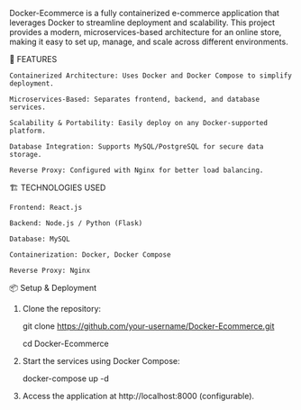 Docker-Ecommerce is a fully containerized e-commerce application that leverages Docker to streamline deployment and scalability. This project provides a modern, microservices-based architecture for an online store, making it easy to set up, manage, and scale across different environments.

🚀 FEATURES
 
    Containerized Architecture: Uses Docker and Docker Compose to simplify deployment.
    
    Microservices-Based: Separates frontend, backend, and database services.
    
    Scalability & Portability: Easily deploy on any Docker-supported platform.
    
    Database Integration: Supports MySQL/PostgreSQL for secure data storage.
    
    Reverse Proxy: Configured with Nginx for better load balancing.
  

🏗️ TECHNOLOGIES USED

    Frontend: React.js
    
    Backend: Node.js / Python (Flask)
    
    Database: MySQL
    
    Containerization: Docker, Docker Compose
    
    Reverse Proxy: Nginx
  
  
📦 Setup & Deployment

  1. Clone the repository:
     
     git clone https://github.com/your-username/Docker-Ecommerce.git
     
     cd Docker-Ecommerce
     
  2. Start the services using Docker Compose:
     
     docker-compose up -d

  3. Access the application at http://localhost:8000 (configurable).
